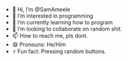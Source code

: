 - 👋 Hi, I’m @SamAmeele
- 👀 I’m interested in programming
- 🌱 I’m currently learning how to program
- 💞️ I’m looking to collaborate on random shit.
- 📫 How to reach me, pls dont.
- 😄 Pronouns: He/Him
- ⚡ Fun fact: Pressing random buttons.

<!---
SamAmeele/SamAmeele is a ✨ special ✨ repository because its `README.md` (this file) appears on your GitHub profile.
You can click the Preview link to take a look at your changes.
--->

